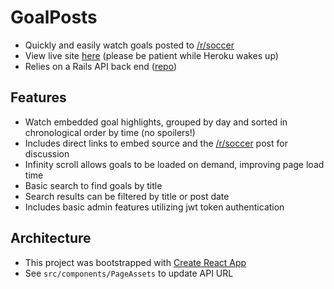 # GoalPosts
* Quickly and easily watch goals posted to [/r/soccer](http://www.reddit.com/r/soccer)
* View live site [here](http://www.goal-posts.com/) (please be patient while Heroku wakes up)
* Relies on a Rails API back end ([repo](https://github.com/davidtom/goalposts-api))

## Features
* Watch embedded goal highlights, grouped by day and sorted in chronological order by time (no spoilers!)
* Includes direct links to embed source and the [/r/soccer](http://www.reddit.com/r/soccer) post for discussion
* Infinity scroll allows goals to be loaded on demand, improving page load time
* Basic search to find goals by title
* Search results can be filtered by title or post date
* Includes basic admin features utilizing jwt token authentication

## Architecture
* This project was bootstrapped with [Create React App](https://github.com/facebookincubator/create-react-app)
* See ```src/components/PageAssets``` to update API URL

